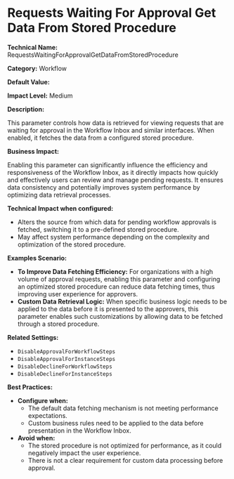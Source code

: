 # Requests Waiting For Approval Get Data From Stored Procedure

**Technical Name:** RequestsWaitingForApprovalGetDataFromStoredProcedure

**Category:** Workflow

**Default Value:**

**Impact Level:** Medium

**Description:**

This parameter controls how data is retrieved for viewing requests that are waiting for approval in the Workflow Inbox and similar interfaces. When enabled, it fetches the data from a configured stored procedure.

**Business Impact:**

Enabling this parameter can significantly influence the efficiency and responsiveness of the Workflow Inbox, as it directly impacts how quickly and effectively users can review and manage pending requests. It ensures data consistency and potentially improves system performance by optimizing data retrieval processes.

**Technical Impact when configured:**

- Alters the source from which data for pending workflow approvals is fetched, switching it to a pre-defined stored procedure.
- May affect system performance depending on the complexity and optimization of the stored procedure.

**Examples Scenario:**

- **To Improve Data Fetching Efficiency:** For organizations with a high volume of approval requests, enabling this parameter and configuring an optimized stored procedure can reduce data fetching times, thus improving user experience for approvers.
- **Custom Data Retrieval Logic:** When specific business logic needs to be applied to the data before it is presented to the approvers, this parameter enables such customizations by allowing data to be fetched through a stored procedure.

**Related Settings:**

- `DisableApprovalForWorkflowSteps`
- `DisableApprovalForInstanceSteps`
- `DisableDeclineForWorkflowSteps`
- `DisableDeclineForInstanceSteps`

**Best Practices:** 
- **Configure when:**
  - The default data fetching mechanism is not meeting performance expectations.
  - Custom business rules need to be applied to the data before presentation in the Workflow Inbox.
- **Avoid when:**
  - The stored procedure is not optimized for performance, as it could negatively impact the user experience.
  - There is not a clear requirement for custom data processing before approval.
